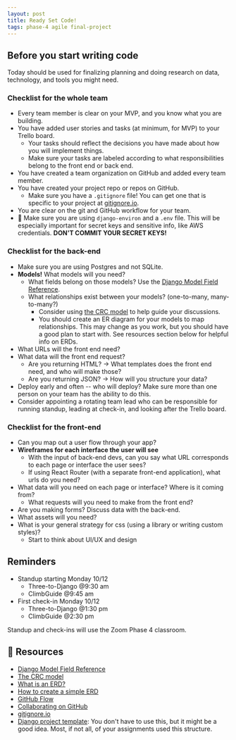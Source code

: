 ```yaml
---
layout: post
title: Ready Set Code!‍
tags: phase-4 agile final-project
---
```


## Before you start writing code

Today should be used for finalizing planning and doing research on data, technology, and tools you might need.

### Checklist for the whole team

- Every team member is clear on your MVP, and you know what you are building.
- You have added user stories and tasks (at minimum, for MVP) to your Trello board.
  - Your tasks should reflect the decisions you have made about how you will implement things.
  - Make sure your tasks are labeled according to what responsibilities belong to the front end or back end.
- You have created a team organization on GitHub and added every team member.
- You have created your project repo or repos on GitHub.
  - Make sure you have a `.gitignore` file! You can get one that is specific to your project at [gitignore.io](https://www.toptal.com/developers/gitignore).
- You are clear on the git and GitHub workflow for your team.
- 🚨 Make sure you are using `django-environ` and a `.env` file. This will be especially important for secret keys and sensitive info, like AWS credentials. **DON'T COMMIT YOUR SECRET KEYS!**

### Checklist for the back-end

- Make sure you are using Postgres and not SQLite.
- **Models!** What models will you need?
  - What fields belong on those models? Use the [Django Model Field Reference](https://docs.djangoproject.com/en/3.1/ref/models/fields/).
  - What relationships exist between your models? (one-to-many, many-to-many?)
    - Consider using [the CRC model](http://agilemodeling.com/artifacts/crcModel.htm) to help guide your discussions.
    - You should create an ER diagram for your models to map relationships. This may change as you work, but you should have a good plan to start with. See resources section below for helpful info on ERDs.
- What URLs will the front end need?
- What data will the front end request?
  - Are you returning HTML? -> What templates does the front end need, and who will make those?
  - Are you returning JSON? -> How will you structure your data?
- Deploy early and often -- who will deploy? Make sure more than one person on your team has the ability to do this.
- Consider appointing a rotating team lead who can be responsible for running standup, leading at check-in, and looking after the Trello board.

### Checklist for the front-end

- Can you map out a user flow through your app?
- **Wireframes for each interface the user will see**
  - With the input of back-end devs, can you say what URL corresponds to each page or interface the user sees?
  - If using React Router (with a separate front-end application), what urls do you need?
- What data will you need on each page or interface? Where is it coming from?
  - What requests will you need to make from the front end?
- Are you making forms? Discuss data with the back-end.
- What assets will you need?
- What is your general strategy for css (using a library or writing custom styles)?
  - Start to think about UI/UX and design

## Reminders

- Standup starting Monday 10/12
  - Three-to-Django @9:30 am
  - ClimbGuide @9:45 am
- First check-in Monday 10/12
  - Three-to-Django @1:30 pm
  - ClimbGuide @2:30 pm

Standup and check-ins will use the Zoom Phase 4 classroom.

## 🔖 Resources

- [Django Model Field Reference](https://docs.djangoproject.com/en/3.1/ref/models/fields/)
- [The CRC model](http://agilemodeling.com/artifacts/crcModel.htm)
- [What is an ERD?](https://www.lucidchart.com/pages/er-diagrams)
- [How to create a simple ERD](https://medium.com/@marcifey/using-crows-foot-notation-in-an-erd-2910fff5dd05)
- [GitHub Flow](https://guides.github.com/introduction/flow/)
- [Collaborating on GitHub](https://docs.github.com/en/free-pro-team@latest/github/collaborating-with-issues-and-pull-requests)
- [gitignore.io](https://www.toptal.com/developers/gitignore)
- [Django project template](https://github.com/momentumlearn/django-project-template): You don't have to use this, but it might be a good idea. Most, if not all, of your assignments used this structure.

